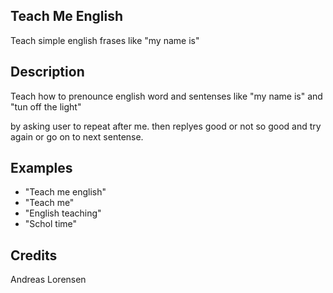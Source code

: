 ## Teach Me English
Teach simple english frases like "my name is"

## Description
Teach how to prenounce english word and sentenses like "my name is" and "tun off the light"

by asking user to repeat after me. then replyes good or not so good and try again or go on to next sentense.

## Examples
 - "Teach me english"
 - "Teach me"
 - "English teaching"
 - "Schol time"


## Credits
Andreas Lorensen


